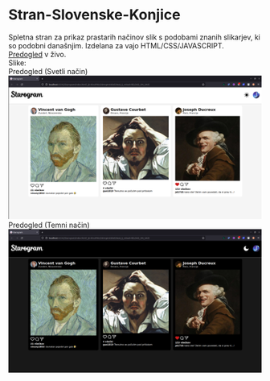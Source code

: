 # Stran-Slovenske-Konjice
Spletna stran za prikaz prastarih načinov slik s podobami znanih slikarjev,
ki so podobni današnjim. Izdelana za vajo HTML/CSS/JAVASCRIPT.
<br>
<a href="https://jaboticnik.github.io/Stran-Slovenske-Konjice/">Predogled</a> v živo.
<br>
Slike:
<br>
Predogled (Svetli način)
<br>
<img src="./slike-predogled/Starogram-svetlo.png" alt="Domov">
Predogled (Temni način)
<br>
<img src="./slike-predogled/Starogram-temno.png" alt="Domov">

